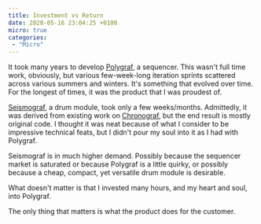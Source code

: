 ```yaml
---
title: Investment vs Return
date: 2020-05-16 23:04:25 +0100
micro: true
categories:
 - "Micro"
---
```


It took many years to develop [Polygraf](/polygraf/), a sequencer. This wasn't full time work, obviously, but various few-week-long iteration sprints scattered across various summers and winters. It's something that evolved over time. For the longest of times, it was the product that I was proudest of.

[Seismograf](/seismograf/), a drum module, took only a few weeks/months. Admittedly, it was derived from existing work on [Chronograf](/chronograf/), but the end result is mostly original code. I thought it was neat because of what I consider to be impressive technical feats, but I didn't pour my soul into it as I had with Polygraf.

Seismograf is in much higher demand. Possibly because the sequencer market is saturated or because Polygraf is a little quirky, or possibly because a cheap, compact, yet versatile drum module is desirable.

What doesn't matter is that I invested many hours, and my heart and soul, into Polygraf.

The only thing that matters is what the product does for the customer.








